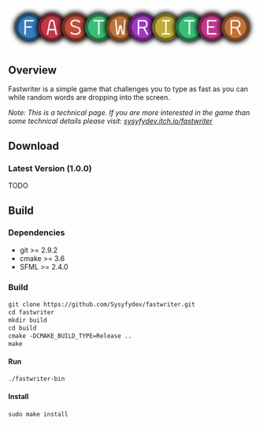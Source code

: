 ![](doc/design/logos/banner.png)

## Overview
Fastwriter is a simple game that challenges you to type as fast as you can while random words are dropping into the screen.

*Note: This is a technical page. If you are more interested in the game than some technical details please visit: [sysyfydev.itch.io/fastwriter](https://sysyfydev.itch.io/fastwriter)*

## Download
### Latest Version (1.0.0)
TODO

## Build

### Dependencies
* git >= 2.9.2
* cmake >= 3.6
* SFML >= 2.4.0

### Build
```
git clone https://github.com/Sysyfydev/fastwriter.git
cd fastwriter
mkdir build
cd build
cmake -DCMAKE_BUILD_TYPE=Release ..
make
```

#### Run
```
./fastwriter-bin
```

#### Install
```
sudo make install
```
